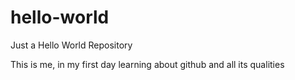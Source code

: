 # hello-world
Just a Hello World Repository

This is me, in my first day learning about github and all its qualities
